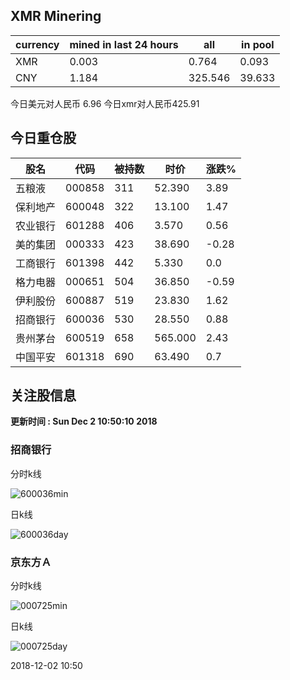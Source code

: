 ## XMR Minering

|currency|mined in last 24 hours|all|in pool|
|---|---|---|---|
|XMR|0.003|0.764|0.093|
|CNY|1.184|325.546|39.633|

今日美元对人民币 6.96	今日xmr对人民币425.91


## 今日重仓股 

|股名|代码|被持数|时价|涨跌%|
|---|---|---|---|---|
|五粮液|000858|311|52.390|3.89|
|保利地产|600048|322|13.100|1.47|
|农业银行|601288|406|3.570|0.56|
|美的集团|000333|423|38.690|-0.28|
|工商银行|601398|442|5.330|0.0|
|格力电器|000651|504|36.850|-0.59|
|伊利股份|600887|519|23.830|1.62|
|招商银行|600036|530|28.550|0.88|
|贵州茅台|600519|658|565.000|2.43|
|中国平安|601318|690|63.490|0.7|

## 关注股信息
**更新时间 : Sun Dec  2 10:50:10 2018**
### 招商银行 
分时k线

![600036min](http://image.sinajs.cn/newchart/min/n/sh600036.gif)

日k线

![600036day](http://image.sinajs.cn/newchart/daily/n/sh600036.gif)

### 京东方Ａ 
分时k线

![000725min](http://image.sinajs.cn/newchart/min/n/sz000725.gif)

日k线

![000725day](http://image.sinajs.cn/newchart/daily/n/sz000725.gif)

2018-12-02 10:50